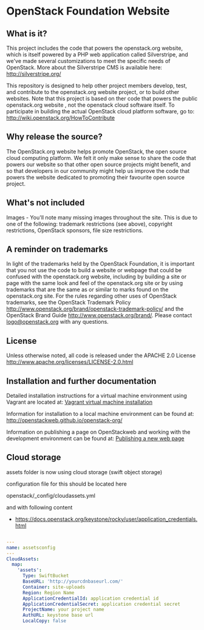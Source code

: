 # OpenStack Foundation Website

## What is it?

This project includes the code that powers the openstack.org website, which is itself powered by a PHP web application called Silverstripe, and we've made several customizations to meet the specific needs of OpenStack. More about the Silverstripe CMS is available here: http://silverstripe.org/

This repository is designed to help other project members develop, test, and contribute to the openstack.org website project, or to build other websites. Note that this project is based on ther code that powers the public openstack.org website , not the openstack cloud software itself. To participate in building the actual OpenStack cloud platform software, go to: http://wiki.openstack.org/HowToContribute

## Why release the source?

The OpenStack.org website helps promote OpenStack, the open source cloud computing platform. We felt it only make sense to share the code that powers our website so that other open source projects might benefit, and so that developers in our community might help us improve the code that powers the website dedicated to promoting their favourite open source project.

## What's not included

Images - You'll note many missing images throughout the site. This is due to one of the following: trademark restrictions (see above), copyright restrictions, OpenStack sponsors, file size restrictions.

## A reminder on trademarks

In light of the trademarks held by the OpenStack Foundation, it is important that you not use the code to build a website or webpage that could be confused with the openstack.org website, including by building a site or page with the same look and feel of the openstack.org site or by using trademarks that are the same as or similar to marks found on the openstack.org site. For the rules regarding other uses of OpenStack trademarks, see the OpenStack Trademark Policy http://www.openstack.org/brand/openstack-trademark-policy/ and the OpenStack Brand Guide http://www.openstack.org/brand/. Please contact logo@openstack.org with any questions.

## License

Unless otherwise noted, all code is released under the APACHE 2.0 License http://www.apache.org/licenses/LICENSE-2.0.html

## Installation and further documentation

Detailed installation instructions for a virtual machine environment using Vagrant are located at:
[Vagrant virtual machine installation](./installation.md) 

Information for installation to a local machine environment can be found at:
<http://openstackweb.github.io/openstack-org/>

Information on publishing a page on OpenStackweb and working with the development environment can be found at:
[Publishing a new web page](./publishing.md)

## Cloud storage

assets folder is now using cloud storage (swift object storage)

configuration file for this should be located here

openstack/_config/cloudassets.yml

and with following content 


* https://docs.openstack.org/keystone/rocky/user/application_credentials.html


```yaml

---
name: assetsconfig
---
CloudAssets:
  map:
    'assets':
      Type: SwiftBucket
      BaseURL: 'http://yourcdnbaseurl.com/'
      Container: site-uploads
      Region: Region Name
      ApplicationCredentialId: application credential id
      ApplicationCredentialSecret: application credential secret
      ProjectName: your project name
      AuthURL: keystone base url 
      LocalCopy: false     
````

